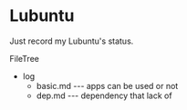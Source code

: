 <!-- slide -->
# Lubuntu

Just record my Lubuntu's status.


<!-- slide -->

FileTree
- log
  - basic.md --- apps can be used or not
  - dep.md --- dependency that lack of

<!-- slide -->

